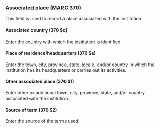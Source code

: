 ### Associated place (MARC 370)

This field is used to record a place associated with the institution.

#### Associated country (370 $c)

Enter the country with which the institution is identified.

#### Place of residence/headquarters (370 $e)

Enter the town, city, province, state, locale, and/or country in which the institution has its headquarters or carries out its activities.

#### Other associated place (370 $f)

Enter other or additional town, city, province, state, and/or country associated with the institution.

#### Source of term (370 $2)

Enter the source of the terms used.

